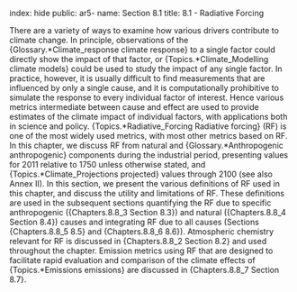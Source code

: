 index: hide
public: ar5-
name: Section 8.1
title: 8.1 - Radiative Forcing

There are a variety of ways to examine how various drivers contribute to climate change. In principle, observations of the {Glossary.*Climate_response climate response} to a single factor could directly show the impact of that factor, or {Topics.*Climate_Modelling climate models} could be used to study the impact of any single factor. In practice, however, it is usually difficult to find measurements that are influenced by only a single cause, and it is computationally prohibitive to simulate the response to every individual factor of interest. Hence various metrics intermediate between cause and effect are used to provide estimates of the climate impact of individual factors, with applications both in science and policy. {Topics.*Radiative_Forcing Radiative forcing} (RF) is one of the most widely used metrics, with most other metrics based on RF. In this chapter, we discuss RF from natural and {Glossary.*Anthropogenic anthropogenic} components during the industrial period, presenting values for 2011 relative to 1750 unless otherwise stated, and {Topics.*Climate_Projections projected} values through 2100 (see also Annex II). In this section, we present the various definitions of RF used in this chapter, and discuss the utility and limitations of RF. These definitions are used in the subsequent sections quantifying the RF due to specific anthropogenic ({Chapters.8.8_3 Section 8.3}) and natural ({Chapters.8.8_4 Section 8.4}) causes and integrating RF due to all causes (Sections {Chapters.8.8_5 8.5} and {Chapters.8.8_6 8.6}). Atmospheric chemistry relevant for RF is discussed in {Chapters.8.8_2 Section 8.2} and used throughout the chapter. Emission metrics using RF that are designed to facilitate rapid evaluation and comparison of the climate effects of {Topics.*Emissions emissions} are discussed in {Chapters.8.8_7 Section 8.7}.

